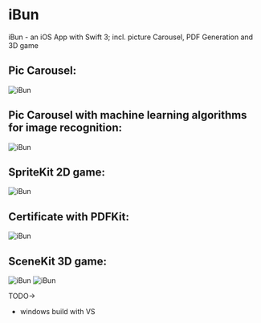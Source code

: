 # iBun
iBun - an iOS App with Swift 3; incl. picture Carousel, PDF Generation and 3D game

## Pic Carousel:
![iBun](https://raw.githubusercontent.com/privet56/iBun/master/ibun.gif)

## Pic Carousel with machine learning algorithms for image recognition:
![iBun](https://raw.githubusercontent.com/privet56/iBun/master/ibun.recognition.gif)

## SpriteKit 2D game:
![iBun](https://raw.githubusercontent.com/privet56/iBun/master/ibun.spritekit.gif)

## Certificate with PDFKit:
![iBun](https://raw.githubusercontent.com/privet56/iBun/master/ibun.pdf.gif)

## SceneKit 3D game:
![iBun](https://raw.githubusercontent.com/privet56/iBun/master/ibun.3d.lea.gif)
![iBun](https://raw.githubusercontent.com/privet56/iBun/master/ibun.3d_3.gif)

TODO->

- windows build with VS
